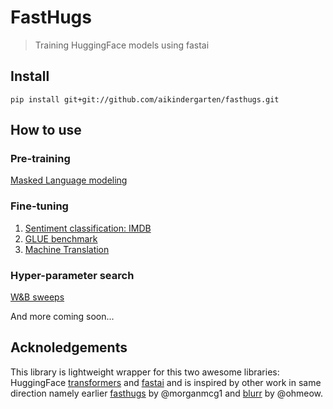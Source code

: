 # FastHugs
> Training HuggingFace models using fastai


## Install

`pip install git+git://github.com/aikindergarten/fasthugs.git`

## How to use

### Pre-training

[Masked Language modeling](https://aikindergarten.github.io/fasthugs/examples.mlm-imdb.html)

### Fine-tuning

1. [Sentiment classification: IMDB](https://aikindergarten.github.io/fasthugs/examples.classification-imdb.html)
2. [GLUE benchmark](https://aikindergarten.github.io/fasthugs/examples.glue-benchmark.html)
3. [Machine Translation](https://aikindergarten.github.io/fasthugs/examples.machine-translation.html)

### Hyper-parameter search

[W&B sweeps](https://aikindergarten.github.io/fasthugs/examples.glue-benchmark-sweeps.html)

And more coming soon...

## Acknoledgements

This library is lightweight wrapper for this two awesome libraries: HuggingFace [transformers](https://github.com/huggingface/transformers/) and [fastai](https://github.com/fastai/fastai/) and is inspired by other work in same direction namely earlier [fasthugs](https://github.com/morganmcg1/fasthugs) by @morganmcg1 and [blurr](https://github.com/ohmeow/blurr) by @ohmeow.
